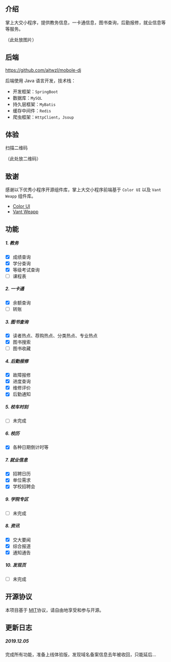 ## 介绍

掌上大交小程序，提供教务信息，一卡通信息，图书查询，后勤报修，就业信息等等服务。

（此处放图片）

## 后端

https://github.com/aitwzl/mobole-dj

后端使用 Java 语言开发，技术栈：

- 开发框架：`SpringBoot`
- 数据库：`MySQL`
- 持久层框架：`MyBatis`
- 缓存中间件：`Redis`
- 爬虫框架：`HttpClient`，`Jsoup`

## 体验

扫描二维码

（此处放二维码）

## 致谢

感谢以下优秀小程序开源组件库，掌上大交小程序前端基于 `Color UI` 以及 `Vant Weapp` 组件库。

- [Color UI](https://github.com/weilanwl/ColorUI)
- [Vant Weapp](https://github.com/youzan/vant-weapp) 

## 功能

##### 1. 教务

- [x] 成绩查询
- [x] 学分查询
- [x] 等级考试查询
- [ ] 课程表

##### 2. 一卡通

- [x] 余额查询
- [ ] 转账

##### 3. 图书查询

- [x] 读者热点、荐购热点、分类热点、专业热点
- [x] 图书搜索
- [ ] 图书收藏

##### 4. 后勤报修

- [x] 故障报修
- [x] 进度查询
- [x] 维修评价
- [x] 后勤通知

##### 5. 校车时刻

- [ ] 未完成

##### 6. 校历

- [x] 各种日期倒计时等

##### 7. 就业信息

- [x] 招聘日历
- [x] 单位需求
- [x] 学校招聘会

##### 9. 学院专区

- [ ] 未完成

##### 8. 资讯

- [x] 交大要闻
- [x] 综合报道
- [x] 通知通告

##### 10. 发现页

- [ ] 未完成

## 开源协议

本项目基于 [MIT](https://zh.wikipedia.org/wiki/MIT許可證)协议，请自由地享受和参与开源。

## 更新日志

##### 2019.12.05 

完成所有功能，准备上线体验版，发现域名备案信息去年被收回，只能延后...